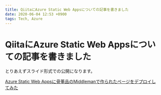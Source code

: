 ```yaml
---
title: QiitaにAzure Static Web Appsについての記事を書きました
date: 2020-06-04 12:53 +0900
tags: Tech, Azure
---
```


# QiitaにAzure Static Web Appsについての記事を書きました

とりあえずスライド形式での公開になります。

[Azure Static Web Appsに骨董品のMiddlemanで作られたページをデプロイしてみた](https://qiita.com/huideyeren/items/6d977dc6172dc17fd932)